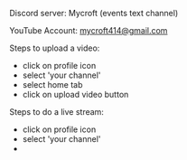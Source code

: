 Discord server: Mycroft (events text channel)

YouTube Account: mycroft414@gmail.com

Steps to upload a video:
- click on profile icon
- select 'your channel'
- select home tab
- click on upload video button

Steps to do a live stream:
- click on profile icon
- select 'your channel'
- 